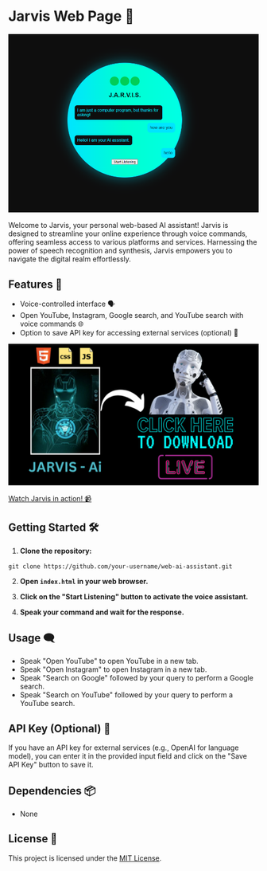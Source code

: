 # Jarvis Web Page 🤖

![Screenshot 1](https://github.com/AnubhavChaturvedi-GitHub/Jarvis_Web_Assistant/blob/main/Screenshot%202024-05-28%20224636.png)

Welcome to Jarvis, your personal web-based AI assistant! Jarvis is designed to streamline your online experience through voice commands, offering seamless access to various platforms and services. Harnessing the power of speech recognition and synthesis, Jarvis empowers you to navigate the digital realm effortlessly.

## Features 🚀

- Voice-controlled interface 🗣️
- Open YouTube, Instagram, Google search, and YouTube search with voice commands 🌐
- Option to save API key for accessing external services (optional) 🔑

![Screenshot 2](https://github.com/AnubhavChaturvedi-GitHub/Jarvis_Web_Assistant/blob/main/Automation%20(1).png)

[Watch Jarvis in action! 📹](https://www.youtube.com/live/gD23J1hZblQ?si=dOGxIsfU9Zjg2Elc)

## Getting Started 🛠️

1. **Clone the repository:**
```
git clone https://github.com/your-username/web-ai-assistant.git
```

2. **Open `index.html` in your web browser.**

3. **Click on the "Start Listening" button to activate the voice assistant.**

4. **Speak your command and wait for the response.**

## Usage 🗨️

- Speak "Open YouTube" to open YouTube in a new tab.
- Speak "Open Instagram" to open Instagram in a new tab.
- Speak "Search on Google" followed by your query to perform a Google search.
- Speak "Search on YouTube" followed by your query to perform a YouTube search.

## API Key (Optional) 🔑

If you have an API key for external services (e.g., OpenAI for language model), you can enter it in the provided input field and click on the "Save API Key" button to save it.

## Dependencies 📦

- None

## License 📄

This project is licensed under the [MIT License](LICENSE).
